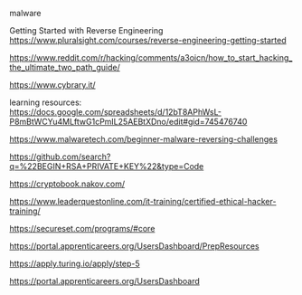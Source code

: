 malware


Getting Started with Reverse Engineering
https://www.pluralsight.com/courses/reverse-engineering-getting-started


https://www.reddit.com/r/hacking/comments/a3oicn/how_to_start_hacking_the_ultimate_two_path_guide/


https://www.cybrary.it/

learning resources:
https://docs.google.com/spreadsheets/d/12bT8APhWsL-P8mBtWCYu4MLftwG1cPmIL25AEBtXDno/edit#gid=745476740


https://www.malwaretech.com/beginner-malware-reversing-challenges


https://github.com/search?q=%22BEGIN+RSA+PRIVATE+KEY%22&type=Code







https://cryptobook.nakov.com/



https://www.leaderquestonline.com/it-training/certified-ethical-hacker-training/

https://secureset.com/programs/#core


https://portal.apprenticareers.org/UsersDashboard/PrepResources

https://apply.turing.io/apply/step-5

https://portal.apprenticareers.org/UsersDashboard